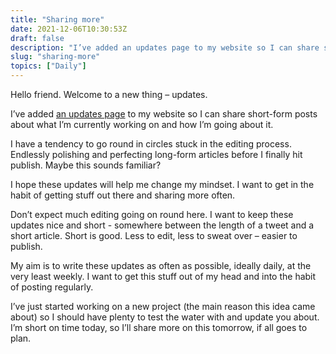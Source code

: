 ```yaml
---
title: "Sharing more"
date: 2021-12-06T10:30:53Z
draft: false
description: "I’ve added an updates page to my website so I can share short-form posts about what I’m currently working on and how I’m going about it. "
slug: "sharing-more"
topics: ["Daily"]
---
```


Hello friend. Welcome to a new thing – updates.

I’ve added [an updates page](/updates) to my website so I can share short-form posts about what I’m currently working on and how I’m going about it.

I have a tendency to go round in circles stuck in the editing process. Endlessly polishing and perfecting long-form articles before I finally hit publish. Maybe this sounds familiar?

I hope these updates will help me change my mindset. I want to get in the habit of getting stuff out there and sharing more often.

Don’t expect much editing going on round here. I want to keep these updates nice and short - somewhere between the length of a tweet and a short article. Short is good. Less to edit, less to sweat over – easier to publish.

My aim is to write these updates as often as possible, ideally daily, at the very least weekly. I want to get this stuff out of my head and into the habit of posting regularly.

I’ve just started working on a new project (the main reason this idea came about) so I should have plenty to test the water with and update you about. I’m short on time today, so I’ll share more on this tomorrow, if all goes to plan.